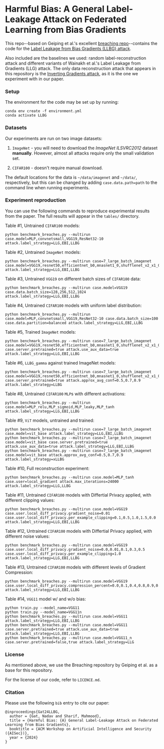 # Harmful Bias: A General Label-Leakage Attack on Federated Learning from Bias Gradients

This repo--based on Geiping et al.'s excellent [breaching repo](https://github.com/JonasGeiping/breaching)--contains the code for the [Label Leakage from Bias Gradients (LLBG) attack](https://mahmoods01.github.io/files/aisec24-label-leakage.pdf). 

Also included are the baselines we used: random label-reconstruction attack and different variants of Wainakh et al.'s Label Leakage from Gradients (LLG) attack. The only data reconstruction attack that appears in this repository is the [Inverting Gradients attack](https://proceedings.neurips.cc/paper/2020/file/c4ede56bbd98819ae6112b20ac6bf145-Paper.pdf), as it is the one we experiment with in our paper.

### Setup
The environment for the code may be set up by running:
```
conda env create -f environment.yml
conda activate LLBG
```

### Datasets
Our experiments are run on two image datasets:

1. `ImageNet` - you will need to download the *ImageNet ILSVRC2012* dataset **manually**. However, almost all attacks require only the small validation set. 

2. `CIFAR100` - doesn't require manual download.

The default locations for the data is `~/data/imagenet` and `~/data/`, respectively, but this can be changed by adding `case.data.path=path` to the command line when running experiments.

### Experiment reproduction

You can use the following commands to reproduce experimental results from the paper. The full results will appear in the `tables/`  directory.

Table #1, Untrained `CIFAR100` models:
```
python benchmark_breaches.py --multirun case.model=MLP,convnetsmall,VGG19,ResNet32-10 attack.label_strategy=LLG,EBI,LLBG
```

Table #2, Untrained `ImageNet` models:
```
python benchmark_breaches.py --multirun case=7_large_batch_imagenet case.model=VGG19,resnet50,efficientnet_b0,mnasnet1_0,shufflenet_v2_x1_0 attack.label_strategy=LLG,EBI,LLBG
```

Table #3, Untrained `VGG19` on different batch sizes of `CIFAR100` data:
```
python benchmark_breaches.py --multirun case.model=VGG19 case.data.batch_size=128,256,512,1024 attack.label_strategy=LLG,EBI,LLBG
```

Table #4, Untrained `CIFAR100` models with uniform label distribution:
```
python benchmark_breaches.py --multirun case.model=MLP,convnetsmall,VGG19,ResNet32-10 case.data.batch_size=100 case.data.partition=balanced attack.label_strategy=LLG,EBI,LLBG
```

Table #5, Trained `ImageNet` models:
```
python benchmark_breaches.py --multirun case=7_large_batch_imagenet case.model=VGG19,resnet50,efficientnet_b0,mnasnet1_0,shufflenet_v2_x1_0 case.server.pretrained=true attack.use_aux_data=true attack.label_strategy=LLG,EBI,LLBG
```

Table #6, `LLBG_gamma` against trained ImageNet models:
```
python benchmark_breaches.py --multirun case=7_large_batch_imagenet case.model=VGG19,resnet50,efficientnet_b0,mnasnet1_0,shufflenet_v2_x1_0 case.server.pretrained=true attack.approx_avg_conf=0.5,0.7,0.9 attack.label_strategy=LLBG
```

Table #8, Untrained `CIFAR100` `MLP`s with different activations:
```
python benchmark_breaches.py --multirun case.model=MLP_relu,MLP_sigmoid,MLP_leaky,MLP_tanh attack.label_strategy=LLG,EBI,LLBG
```

Table #9, `ViT` models, untrained and trained:
```
python benchmark_breaches.py --multirun case=7_large_batch_imagenet case.model=vit_base attack.label_strategy=LLG,EBI,LLBG
python benchmark_breaches.py --multirun case=7_large_batch_imagenet case.model=vit_base case.server.pretrained=true attack.use_aux_data=true attack.label_strategy=LLG,EBI,LLBG
python benchmark_breaches.py --multirun case=7_large_batch_imagenet case.model=vit_base attack.approx_avg_conf=0.5,0.7,0.9 attack.label_strategy=xLLBG 
```

Table #10, Full reconstruction experiment:
```
python benchmark_breaches.py --multirun case.model=MLP_tanh case.user=local_gradient attack.max_iterations=24000 attack.label_strategy=LLG,LLBG
```

Table #11, Untrained `CIFAR100` models with Differtial Privacy applied, with different clipping values:
```
python benchmark_breaches.py --multirun case.model=VGG19 case.user.local_diff_privacy.gradient_noise=0.01 case.user.local_diff_privacy.per_example_clipping=0.1,0.5,1.0,1.5,0.0 attack.label_strategy=LLG,EBI,LLBG
```

Table #12, Untrained `CIFAR100` models with Differtial Privacy applied, with different noise values:
```
python benchmark_breaches.py --multirun case.model=VGG19 case.user.local_diff_privacy.gradient_noise=0.0,0.01,0.1,0.3,0.5 case.user.local_diff_privacy.per_example_clipping=1.0 attack.label_strategy=LLG,EBI,LLBG
```

Table #13, Untrained `CIFAR100` models with different levels of Gradient Compression:
```
python benchmark_breaches.py --multirun case.model=VGG19 case.user.local_diff_privacy.compression_percent=0.0,0.1,0.4,0.8,0.9,0.99 attack.label_strategy=LLG,EBI,LLBG
```

Table #14, `VGG11` model w/ and w/o bias:
```
python train.py --model_name=VGG11
python train.py --model_name=VGG11n
python benchmark_breaches.py --multirun case.model=VGG11 attack.label_strategy=LLG,EBI,LLBG
python benchmark_breaches.py --multirun case.model=VGG11 case.server.pretrained=true attack.use_aux_data=true attack.label_strategy=LLG,EBI,LLBG
python benchmark_breaches.py --multirun case.model=VGG11_n case.server.pretrained=false,true attack.label_strategy=LLG
```

### License
As mentioned above, we use the Breaching repository by Geiping et al. as a base for this repository.

For the license of our code, refer to `LICENCE.md`.

### Citation
Please use the following `bib` entry to cite our paper:
```
@inproceedings{Gat24LLBG,
  author = {Gat, Nadav and Sharif, Mahmood},
  title = {Harmful Bias: {A} General Label-Leakage Attack on Federated Learning from Bias Gradients},
  booktitle = {ACM Workshop on Artificial Intelligence and Security ({AISec})},
  year = {2024}
}
```
